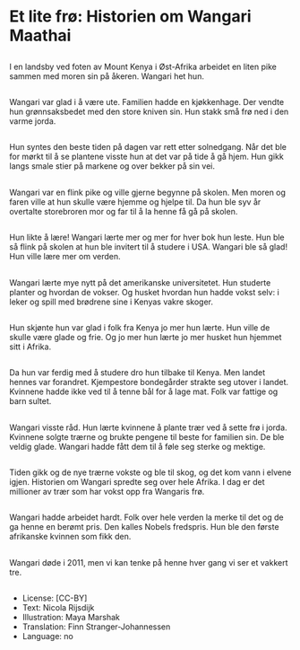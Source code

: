 # Et lite frø: Historien om Wangari Maathai

##
I en landsby ved foten av Mount Kenya i Øst-Afrika arbeidet en liten pike sammen med moren sin på åkeren. Wangari het hun.

##
Wangari var glad i å være ute. Familien hadde en kjøkkenhage. Der vendte hun grønnsaksbedet med den store kniven sin. Hun stakk små frø ned i den varme jorda.

##
Hun syntes den beste tiden på dagen var rett etter solnedgang. Når det ble for mørkt til å se plantene visste hun at det var på tide å gå hjem. Hun gikk langs smale stier på markene og over bekker på sin vei.

##
Wangari var en flink pike og ville gjerne begynne på skolen. Men moren og faren ville at hun skulle være hjemme og hjelpe til. Da hun ble syv år overtalte storebroren mor og far til å la henne få gå på skolen.

##
Hun likte å lære! Wangari lærte mer og mer for hver bok hun leste. Hun ble så flink på skolen at hun ble invitert til å studere i USA. Wangari ble så glad! Hun ville lære mer om verden.

##
Wangari lærte mye nytt på det amerikanske universitetet. Hun studerte planter og hvordan de vokser. Og husket hvordan hun hadde vokst selv: i leker og spill med brødrene sine i Kenyas vakre skoger.

##
Hun skjønte hun var glad i folk fra Kenya jo mer hun lærte. Hun ville de skulle være glade og frie. Og jo mer hun lærte jo mer husket hun hjemmet sitt i Afrika.

##
Da hun var ferdig med å studere dro hun tilbake til Kenya. Men landet hennes var forandret. Kjempestore bondegårder strakte seg utover i landet. Kvinnene hadde ikke ved til å tenne bål for å lage mat. Folk var fattige og barn sultet.

##
Wangari visste råd. Hun lærte kvinnene å plante trær ved å sette frø i jorda. Kvinnene solgte trærne og brukte pengene til beste for familien sin. De ble veldig glade. Wangari hadde fått dem til å føle seg sterke og mektige.

##
Tiden gikk og de nye trærne vokste og ble til skog, og det kom vann i elvene igjen. Historien om Wangari spredte seg over hele Afrika. I dag er det millioner av trær som har vokst opp fra Wangaris frø.

##
Wangari hadde arbeidet hardt. Folk over hele verden la merke til det og de ga henne en berømt pris. Den kalles Nobels fredspris. Hun ble den første afrikanske kvinnen som fikk den.

##
Wangari døde i 2011, men vi kan tenke på henne hver gang vi ser et vakkert tre.

##
* License: [CC-BY]
* Text: Nicola Rijsdijk
* Illustration: Maya Marshak
* Translation: Finn Stranger-Johannessen
* Language: no
